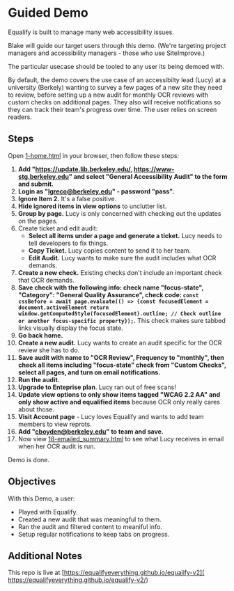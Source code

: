 # Guided Demo 

Equalify is built to manage many web accessibility issues.

Blake will guide our target users through this demo. (We're targeting project managers and accessibility managers - those who use SiteImprove.)

The particular usecase should be tooled to any user its being demoed with.

By default, the demo covers the use case of an accessibilty lead (Lucy) at a university (Berkely) wanting to survey a few pages of a new site they need to review, before setting up a new audit for monthly OCR reviews with custom checks on additional pages. They also will receive notifications so they can track their team's progress over time. The user  relies on screen readers.

## Steps
Open [1-home.html](1-home.html) in your browser, then follow these steps:

1. **Add "https://update.lib.berkeley.edu/, https://www-stg.berkeley.edu" and select "General Accessibility Audit" to the form and submit.**
2. **Login as "lgreco@berkeley.edu" - password "pass".**
3. **Ignore Item 2.** It's a false positive.
4. **Hide ignored items in view options** to unclutter list.
5. **Group by page.** Lucy is only concerned with checking out the updates on the pages.
6. Create ticket and edit audit:
    - **Select all items under a page and generate a ticket.** Lucy needs to tell developers to fix things.
    - **Copy Ticket.** Lucy copies content to send it to her team.
    - **Edit Audit.** Lucy wants to make sure the audit includes what OCR demands.
7. **Create a new check.** Existing checks don't include an important check that OCR demands.
8. **Save check with the following info: check name "focus-state", "Category": "General Quality Assurance", check code: `const cssBefore = await page.evaluate(() => {const focusedElement = document.activeElement return window.getComputedStyle(focusedElement).outline; // Check outline or another focus-specific property});`.** This check makes sure tabbed links visually display the focus state.
9. **Go back home.**
10. **Create a new audit.** Lucy wants to create an audit specific for the OCR review she has to do.
11. **Save audit with name to "OCR Review", Frequency to "monthly", then check all items including "focus-state" check from "Custom Checks", select all pages, and turn on email notifications.**
12. **Run the audit.**
13. **Upgrade to Enteprise plan**. Lucy ran out of free scans!
14. **Update view options to only show items tagged "WCAG 2.2 AA" and only show active and equalified items** because OCR only really cares about those.
15. **Visit Account page** - Lucy loves Equalify and wants to add team members to view reprots.
16. **Add "cboyden@berkeley.edu" to team and save.** 
17. Now view [18-emailed_summary.html](18-emailed_summary.html) to see what Lucy receives in email when her OCR audit is run.

Demo is done.

## Objectives
With this Demo, a user:
- Played with Equalify.
- Created a new audit that was meaningful to them.
- Ran the audit and filtered content to meaniful info.
- Setup regular notifications to keep tabs on progress.

## Additional Notes
This repo is live at [https://equalifyeverything.github.io/equalify-v2]( https://equalifyeverything.github.io/equalify-v2/)